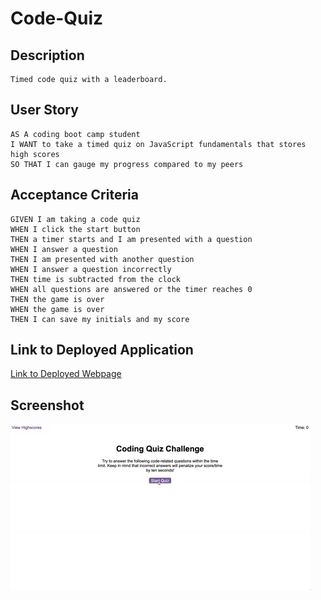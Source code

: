 # Code-Quiz

## Description
```
Timed code quiz with a leaderboard.
```

## User Story

```
AS A coding boot camp student 
I WANT to take a timed quiz on JavaScript fundamentals that stores high scores
SO THAT I can gauge my progress compared to my peers
```

## Acceptance Criteria

```
GIVEN I am taking a code quiz
WHEN I click the start button
THEN a timer starts and I am presented with a question
WHEN I answer a question
THEN I am presented with another question
WHEN I answer a question incorrectly
THEN time is subtracted from the clock
WHEN all questions are answered or the timer reaches 0
THEN the game is over
WHEN the game is over
THEN I can save my initials and my score
```

## Link to Deployed Application
[Link to Deployed Webpage](https://llting592.github.io/Code-Quiz/)

## Screenshot
![Screenshot](https://github.com/llting592/Code-Quiz/blob/main/04-web-apis-homework-demo.gif)